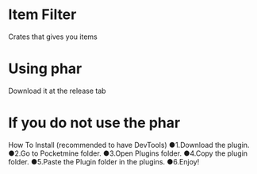 # Item Filter
Crates that gives you items

# Using phar
Download it at the release tab

# If you do not use the phar
How To Install (recommended to have DevTools)
●1.Download the plugin.
●2.Go to Pocketmine folder.
●3.Open Plugins folder.
●4.Copy the plugin folder.
●5.Paste the Plugin folder in the plugins.
●6.Enjoy!
